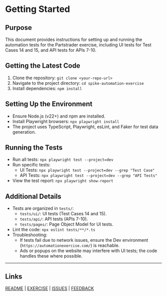 # Getting Started

## Purpose
This document provides instructions for setting up and running the automation tests for the Partstrader exercise, including UI tests for Test Cases 14 and 15, and API tests for APIs 7-10.

## Getting the Latest Code
1. Clone the repository: `git clone <your-repo-url>`
2. Navigate to the project directory: `cd spike-automation-exercise`
3. Install dependencies: `npm install`

## Setting Up the Environment
- Ensure Node.js (v22+) and npm are installed.
- Install Playwright browsers: `npx playwright install`
- The project uses TypeScript, Playwright, esLint, and Faker for test data generation.

## Running the Tests
- Run all tests: `npx playwright test --project=dev`
- Run specific tests:
  - UI Tests: `npx playwright test --project=dev --grep "Test Case"`
  - API Tests: `npx playwright test --project=dev --grep "API Tests"`
- View the test report: `npx playwright show-report`

## Additional Details
- Tests are organized in `tests/`:
  - `tests/ui/`: UI tests (Test Cases 14 and 15).
  - `tests/api/`: API tests (APIs 7-10).
  - `tests/pages/`: Page Object Model for UI tests.
- Lint the code: `npx eslint tests/**/*.ts`
- Troubleshooting:
  - If tests fail due to network issues, ensure the Dev environment (`https://automationexercise.com/`) is reachable.
  - Ads or popups on the website may interfere with UI tests; the code handles these where possible.

---

## Links

[README](README.md) | [EXERCISE](EXERCISE.md) | [ISSUES](ISSUES.md) | [FEEDBACK](FEEDBACK.md)

